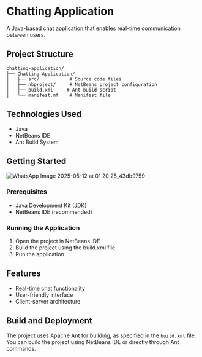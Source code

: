 # Chatting Application

A Java-based chat application that enables real-time communication between users.

## Project Structure

```
chatting-application/
├── Chatting Application/
│   ├── src/           # Source code files
│   ├── nbproject/     # NetBeans project configuration
│   ├── build.xml     # Ant build script
│   └── manifest.mf    # Manifest file
```

## Technologies Used

- Java
- NetBeans IDE
- Ant Build System

## Getting Started
![WhatsApp Image 2025-05-12 at 01 20 25_43db9759](https://github.com/user-attachments/assets/a474b404-7b4a-453f-83c1-610d808a8a8c)

### Prerequisites

- Java Development Kit (JDK)
- NetBeans IDE (recommended)

### Running the Application

1. Open the project in NetBeans IDE
2. Build the project using the build.xml file
3. Run the application

## Features

- Real-time chat functionality
- User-friendly interface
- Client-server architecture

## Build and Deployment

The project uses Apache Ant for building, as specified in the `build.xml` file. You can build the project using NetBeans IDE or directly through Ant commands.

